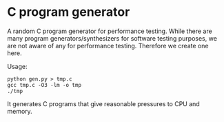 # C program generator
A random C program generator for performance testing. While there are many program generators/synthesizers for software testing purposes, we are not aware of any for performance testing. Therefore we create one here.

Usage:

```
python gen.py > tmp.c
gcc tmp.c -O3 -lm -o tmp
./tmp
```

It generates C programs that give reasonable pressures to CPU and memory.
